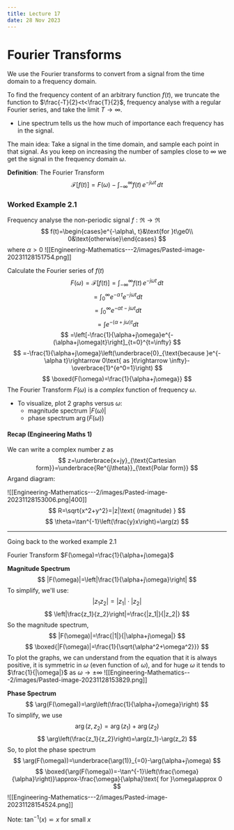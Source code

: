 ```yaml
---
title: Lecture 17
date: 28 Nov 2023
---
```

# Fourier Transforms
We use the Fourier transforms to convert from a signal from the time domain to a frequency domain. 

To find the frequency content of an arbitrary function $f(t)$, we truncate the function to $\frac{-T}{2}<t<\frac{T}{2}$, frequency analyse with a regular Fourier series, and take the limit $T\rightarrow \infty$.

- Line spectrum tells us the how much of importance each frequency has in the signal.

The main idea: Take a signal in the time domain, and sample each point in that signal. As you keep on increasing the number of samples close to $\infty$ we get the signal in the frequency domain $\omega$.

**Definition**: The Fourier Transform 
$$
\mathcal{F}[f(t)]=F(\omega)-\int_{-\infty}^\infty f(t)\, e^{-j\omega t}\, dt
$$
### Worked Example 2.1
Frequency analyse the non-periodic signal $f:\Re\rightarrow\Re$  
$$
f(t)=\begin{cases}e^{-\alpha\, t}&\text{for }t\ge0\\ 0&\text{otherwise}\end{cases}
$$
where $\alpha>0$
![[Engineering-Mathematics---2/images/Pasted-image-20231128151754.png]]

Calculate the Fourier series of $f(t)$
$$
F(\omega)=\mathcal{F}[f(t)]=\int_{-\infty}^\infty f(t)\, e^{-j\omega t}\, dt
$$
$$
=\int_0^\infty e^{-\alpha\, t}e^{-j\omega t}dt
$$
$$
=\int_0^\infty e^{-\alpha t-j\omega t}dt
$$
$$
=\int e^{-(\alpha+j\omega)t}dt
$$
$$
=\left[-\frac{1}{\alpha+j\omega}e^{-(\alpha+j\omega)t}\right]_{t=0}^{t=\infty}
$$
$$
=-\frac{1}{\alpha+j\omega}\left(\underbrace{0}_{\text{because }e^{-\alpha t}\rightarrow 0\text{ as }t\rightarrow \infty}-\overbrace{1}^{e^0=1}\right)
$$
$$
\boxed{F(\omega)=\frac{1}{\alpha+j\omega}}
$$
The Fourier Transform $F(\omega)$ is a *complex* function of frequency $\omega$.
- To visualize, plot 2 graphs versus $\omega$:
	- magnitude spectrum $|F(\omega)|$
	- phase spectrum $\arg(F(\omega))$

#### Recap (Engineering Maths 1)
We can write a complex number $z$ as 
$$
z=\underbrace{x+jy}_{\text{Cartesian form}}=\underbrace{Re^{j\theta}}_{\text{Polar form}}
$$
Argand diagram:

![[Engineering-Mathematics---2/images/Pasted-image-20231128153006.png|400]]
$$
R=\sqrt{x^2+y^2}=|z|\text{ (magnitude) }
$$
$$
\theta=\tan^{-1}\left(\frac{y}x\right)=\arg(z)
$$
___
Going back to the worked example 2.1

Fourier Transform $F(\omega)=\frac{1}{\alpha+j\omega}$

**Magnitude Spectrum**
$$
|F(\omega)|=\left|\frac{1}{\alpha+j\omega}\right|
$$
To simplify, we'll use:
$$
|z_1z_2|=|z_1|\cdot|z_2|
$$
$$
\left|\frac{z_1}{z_2}\right|=\frac{|z_1|}{|z_2|}
$$
So the magnitude spectrum,
$$
|F(\omega)|=\frac{|1|}{|\alpha+j\omega|}
$$
$$
\boxed{|F(\omega)|=\frac{1}{\sqrt{\alpha^2+\omega^2}}}
$$
To plot the graphs, we can understand from the equation that it is always positive, it is symmetric in $\omega$ (even function of $\omega$), and for huge $\omega$ it tends to $\frac{1}{|\omega|}$ as $\omega\rightarrow\pm\infty$
![[Engineering-Mathematics---2/images/Pasted-image-20231128153829.png]]

**Phase Spectrum**
$$
\arg(F(\omega))=\arg\left(\frac{1}{\alpha+j\omega}\right)
$$
To simplify, we use
$$
\arg(z,z_2)=\arg(z_1)+\arg(z_2)
$$
$$
\arg\left(\frac{z_1}{z_2}\right)=\arg(z_1)-\arg(z_2)
$$
So, to plot the phase spectrum
$$
\arg(F(\omega))=\underbrace{\arg(1)}_{=0}-\arg(\alpha+j\omega)
$$
$$
\boxed{\arg(F(\omega))=-\tan^{-1}\left(\frac{\omega}{\alpha}\right)}\approx-\frac{\omega}{\alpha}\text{ for }\omega\approx 0
$$
![[Engineering-Mathematics---2/images/Pasted-image-20231128154524.png]]

Note: $\tan^{-1}(x)\backsimeq x$ for small $x$
